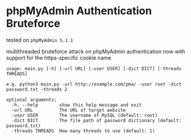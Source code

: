 # phpMyAdmin Authentication Bruteforce

tested on `phpMyAdmin 5.1.1`

multithreaded bruteforce attack on phpMyAdmin authentication now with support for the https-specific cookie name

```
usage: main.py [-h] [-url URL] [-user USER] [-dict DICT] [-threads THREADS]

e.g. python3 main.py -url http://example.com/pma/ -user root -dict password.txt -threads 2

optional arguments:
  -h, --help        show this help message and exit
  -url URL          The URL of target website
  -user USER        The username of MySQL (default: root)
  -dict DICT        The file path of password dictionary (default: password.txt)
  -threads THREADS  How many threads to use (default: 1)
```

